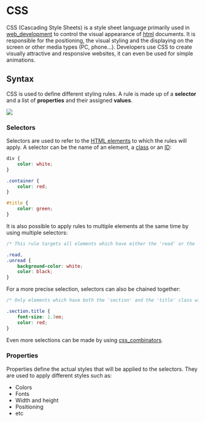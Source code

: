 # CSS

CSS (Cascading Style Sheets) is a style sheet language primarily used in [web_development](web_development.md) to control the visual appearance of [html](html.md) documents. It is responsible for the positioning, the visual styling and the displaying on the screen or other media types (PC, phone...). Developers use CSS to create visually attractive and responsive websites, it can even be used for simple animations.

## Syntax

CSS is used to define different styling rules. A rule is made up of a **selector** and a list of **properties** and their assigned **values**.

![](css_syntax.png)

### Selectors

Selectors are used to refer to the [HTML elements](html_elements_tags.md) to which the rules will apply. A selector can be the name of an element, a [class](html_attributes.md#Class) or an [ID](html_attributes.md#ID):

```css
div {
	color: white;
}

.container {
	color: red;
}

#title {
	color: green;
}
```

It is also possible to apply rules to multiple elements at the same time by using multiple selectors:

```css
/* This rule targets all elements which have either the 'read' or the 'unread' class */

.read,
.unread {
	background-color: white;
	color: black;
}
```

For a more precise selection, selectors can also be chained together:

```css
/* Only elements which have both the 'section' and the 'title' class will be targeted */

.section.title {
	font-size: 1.3em;
	color: red;
}
```

Even more selections can be made by using [css_combinators](css_combinators.md).

### Properties

Properties define the actual styles that will be applied to the selectors. They are used to apply different styles such as:
- Colors
- Fonts
- Width and height
- Positioning
- etc